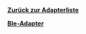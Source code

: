 [**Zurück zur Adapterliste**](/adapterref/adapterliste.md)

[**Ble-Adapter**](/adapterref/docs/iobroker.ble/de/README.md)